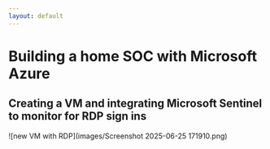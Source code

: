 ```yaml
---
layout: default
---
```


# Building a home SOC with Microsoft Azure
## Creating a VM and integrating Microsoft Sentinel to monitor for RDP sign ins
![new VM with RDP](images/Screenshot 2025-06-25 171910.png)
